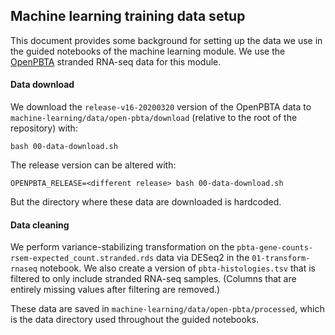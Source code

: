 ## Machine learning training data setup

This document provides some background for setting up the data we use in the guided notebooks of the machine learning module. 
We use the [OpenPBTA](https://github.com/AlexsLemonade/OpenPBTA-analysis) stranded RNA-seq data for this module.

#### Data download

We download the `release-v16-20200320` version of the OpenPBTA data to `machine-learning/data/open-pbta/download` (relative to the root of the repository) with:

```
bash 00-data-download.sh
```

The release version can be altered with:

```
OPENPBTA_RELEASE=<different release> bash 00-data-download.sh
```

But the directory where these data are downloaded is hardcoded.

#### Data cleaning

We perform variance-stabilizing transformation on the `pbta-gene-counts-rsem-expected_count.stranded.rds` data via DESeq2 in the `01-transform-rnaseq` notebook.
We also create a version of `pbta-histologies.tsv` that is filtered to only include stranded RNA-seq samples.
(Columns that are entirely missing values after filtering are removed.)

These data are saved in `machine-learning/data/open-pbta/processed`, which is the data directory used throughout the guided notebooks.
